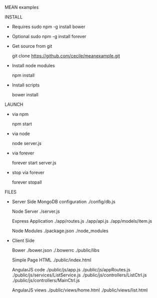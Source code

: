 MEAN examples

INSTALL

- Requires
	sudo npm -g install bower
	
- Optional
	sudo npm -g install forever
	
- Get source from git
	
	git clone https://github.com/cecile/meanexample.git

- Install node modules

	npm install
	
- Install scripts

	bower install
	
LAUNCH

- via npm

	npm start

- via node
		
	node server.js
	
- via forever

    forever start server.js
    
- stop via forever

	forever stopall
	
FILES

- Server Side
	MongoDB configuration
	./config/db.js

	Node Server
	./server.js

	Express Application
	./app/routes.js
	./app/api.js
	./app/models/item.js

	Node Modules
	./package.json
	./node_modules

- Client Side

	Bower
	./bower.json
	./.bowerrc
	./public/libs
	
	Simple Page HTML
	./public/index.html
	
	AngularJS code
	./public/js/app.js
	./public/js/appRoutes.js
	./public/js/services/ListService.js
	./public/js/controllers/ListCtrl.js
	./public/js/controllers/MainCtrl.js
	
	AngularJS views
	./public/views/home.html
	./public/views/list.html

